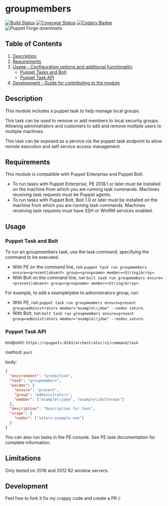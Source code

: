 # groupmembers

[![Build Status](https://travis-ci.org/ffalor/ffalor-groupmembers.svg?branch=master)](https://travis-ci.org/ffalor/ffalor-groupmembers)
[![Coverage Status](https://coveralls.io/repos/github/ffalor/resume/badge.svg?branch=gh-pages)](https://coveralls.io/github/ffalor/resume?branch=gh-pages)
[![Codacy Badge](https://api.codacy.com/project/badge/Grade/504d380a131a46528b66c78fb67236c5)](https://www.codacy.com/app/ffalor/ffalor-groupmembers?utm_source=github.com&utm_medium=referral&utm_content=ffalor/ffalor-groupmembers&utm_campaign=Badge_Grade)
![Puppet Forge downloads](https://img.shields.io/puppetforge/dt/ffalor/groupmembers.svg)

## Table of Contents

1.  [Description](#description)
2.  [Requirements](#Requirements)
3.  [Usage - Configuration options and additional functionality](#usage)
    -   [Puppet Tasks and Bolt](#Puppet-Task-and-Bolt)
    -   [Puppet Task API](#Puppet-Task-Api)
4.  [Development - Guide for contributing to the module](#development)

## Description

This module includes a puppet task to help manage local groups.

This task can be used to remove or add members to local security groups. Allowing administrators and customers to add and remove multiple users to multiple machines.

This task can be exposed as a service via the puppet task endpoint to allow remote execution and self service access management.

## Requirements

This module is compatible with Puppet Enterprise and Puppet Bolt.

-   To run tasks with Puppet Enterprise, PE 2018.1 or later must be installed on the machine from which you are running task commands. Machines receiving task requests must be Puppet agents.
-   To run tasks with Puppet Bolt, Bolt 1.0 or later must be installed on the machine from which you are running task commands. Machines receiving task requests must have SSH or WinRM services enabled.

## Usage

### Puppet Task and Bolt

To run an groupmembers task, use the task command, specifying the command to be executed.

-   With PE on the command line, run `puppet task run groupmembers ensure=<present|absent> group=<groupname> member=<String|Array>`.
-   With Bolt on the command line, run `bolt task run groupmembers ensure=<present|absent> group=<groupname> member=<String|Array>`.

For example, to add a example\\jdoe to administrators group, run:

-   With PE, run `puppet task run groupmembers ensure=present group=administrators member="example\\jdoe" --nodes saturn`.
-   With Bolt, run `bolt task run groupmembers ensure=present group=administrators member="example\\jdoe" --nodes saturn`.

### Puppet Task API

endpoint: `https://<puppet>:8143/orchestrator/v1/command/task`

method: `post`

body:

```json
{
  "environment": "production",
  "task": "groupmembers",
  "params": {
    "ensure": "present",
    "group": "Administrators",
    "member": ["example\\jdoe", "example\\dotterman"]
  },
  "description": "Description for task",
  "scope": {
    "nodes": ["saturn.example.com"]
  }
}
```

You can also run tasks in the PE console. See PE task documentation for complete information.

## Limitations

Only tested on 2016 and 2012 R2 window servers.

## Development

Feel free to fork it fix my crappy code and create a PR (:
